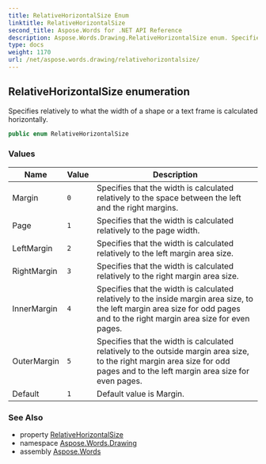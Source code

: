 ```yaml
---
title: RelativeHorizontalSize Enum
linktitle: RelativeHorizontalSize
second_title: Aspose.Words for .NET API Reference
description: Aspose.Words.Drawing.RelativeHorizontalSize enum. Specifies relatively to what the width of a shape or a text frame is calculated horizontally in C#.
type: docs
weight: 1170
url: /net/aspose.words.drawing/relativehorizontalsize/
---
```

## RelativeHorizontalSize enumeration

Specifies relatively to what the width of a shape or a text frame is calculated horizontally.

```csharp
public enum RelativeHorizontalSize
```

### Values

| Name | Value | Description |
| --- | --- | --- |
| Margin | `0` | Specifies that the width is calculated relatively to the space between the left and the right margins. |
| Page | `1` | Specifies that the width is calculated relatively to the page width. |
| LeftMargin | `2` | Specifies that the width is calculated relatively to the left margin area size. |
| RightMargin | `3` | Specifies that the width is calculated relatively to the right margin area size. |
| InnerMargin | `4` | Specifies that the width is calculated relatively to the inside margin area size, to the left margin area size for odd pages and to the right margin area size for even pages. |
| OuterMargin | `5` | Specifies that the width is calculated relatively to the outside margin area size, to the right margin area size for odd pages and to the left margin area size for even pages. |
| Default | `1` | Default value is Margin. |

### See Also

* property [RelativeHorizontalSize](../shapebase/relativehorizontalsize/)
* namespace [Aspose.Words.Drawing](../../aspose.words.drawing/)
* assembly [Aspose.Words](../../)

